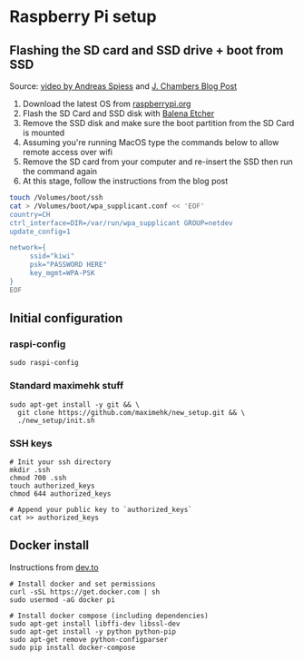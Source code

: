 # Raspberry Pi setup

## Flashing the SD card and SSD drive + boot from SSD

Source: [video by Andreas Spiess](https://www.youtube.com/watch?v=gp6XW-fGVjo) and [J. Chambers Blog Post](https://jamesachambers.com/raspberry-pi-4-usb-boot-config-guide-for-ssd-flash-drives/)

1. Download the latest OS from [raspberrypi.org](https://www.raspberrypi.org/downloads/raspbian/)
1. Flash the SD Card and SSD disk with [Balena Etcher](https://www.balena.io/etcher/)
1. Remove the SSD disk and make sure the boot partition from the SD Card is mounted
1. Assuming you're running MacOS type the commands below to allow remote access over wifi
1. Remove the SD card from your computer and re-insert the SSD then run the command again
1. At this stage, follow the instructions from the blog post
```bash
touch /Volumes/boot/ssh
cat > /Volumes/boot/wpa_supplicant.conf << 'EOF'
country=CH
ctrl_interface=DIR=/var/run/wpa_supplicant GROUP=netdev
update_config=1

network={
     ssid="kiwi"
     psk="PASSWORD HERE"
     key_mgmt=WPA-PSK
}
EOF
```

## Initial configuration

### raspi-config

```shell
sudo raspi-config
```

### Standard maximehk stuff

```shell
sudo apt-get install -y git && \
  git clone https://github.com/maximehk/new_setup.git && \
  ./new_setup/init.sh
```

### SSH keys

```shell
# Init your ssh directory
mkdir .ssh
chmod 700 .ssh
touch authorized_keys
chmod 644 authorized_keys

# Append your public key to `authorized_keys`
cat >> authorized_keys
```

## Docker install

Instructions from [dev.to](https://dev.to/rohansawant/installing-docker-and-docker-compose-on-the-raspberry-pi-in-5-simple-steps-3mgl)

```shell
# Install docker and set permissions
curl -sSL https://get.docker.com | sh
sudo usermod -aG docker pi

# Install docker compose (including dependencies)
sudo apt-get install libffi-dev libssl-dev
sudo apt-get install -y python python-pip
sudo apt-get remove python-configparser
sudo pip install docker-compose
```

